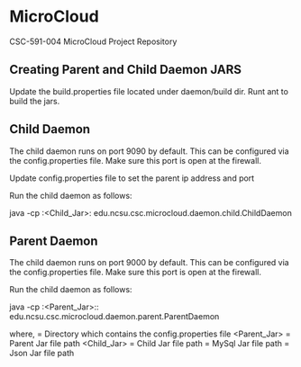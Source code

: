 MicroCloud
==========

CSC-591-004 MicroCloud Project Repository

Creating Parent and Child Daemon JARS
-------------------------------------------
Update the build.properties file located under daemon/build dir.
Runt ant to build the jars.


Child Daemon
-------------------------------
The child daemon runs on port 9090 by default. This can be configured via the config.properties file. Make sure this port is open at the firewall.

Update config.properties file to set the parent ip address and port

Run the child daemon as follows:
			
java -cp <Config>:<Child_Jar>:<Json> edu.ncsu.csc.microcloud.daemon.child.ChildDaemon



Parent Daemon
--------------------------------------------------
The child daemon runs on port 9000 by default. This can be configured via the config.properties file. Make sure this port is open at the firewall.

Run the child daemon as follows:
			
java -cp <Config>:<Parent_Jar>:<Json>:<MySql> edu.ncsu.csc.microcloud.daemon.parent.ParentDaemon

where,
<Config> = Directory which contains the config.properties file
<Parent_Jar> = Parent Jar file path
<Child_Jar> = Child Jar file path
<MySql> = MySql Jar file path
<Json> = Json Jar file path


